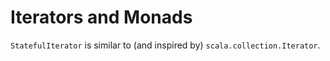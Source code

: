 Iterators and Monads
====================

`StatefulIterator` is similar to (and inspired by) `scala.collection.Iterator`.
